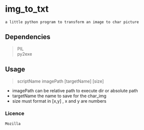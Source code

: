 img_to_txt
==========

	a little python program to transform an image to char picture

Dependencies
----------
> PIL<br>
> py2exe<br>

## Usage

> scriptName imagePath [targetName] [size]<br>
* imagePath can be relative path to execute dir or absolute path<br>
* targetName  the name to save for the char_img<br>
* size must format in [x,y] , x and y are numbers<br>

### Licence

	Mozilla
